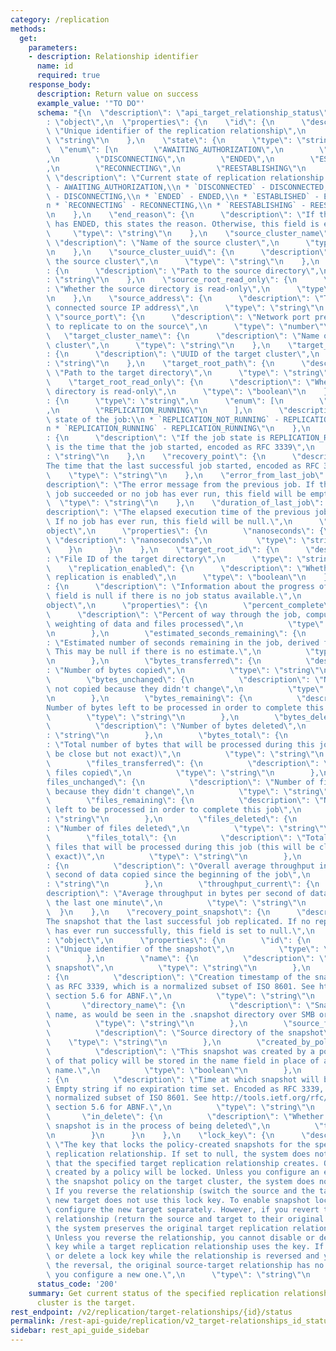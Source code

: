 ```yaml
---
category: /replication
methods:
  get:
    parameters:
    - description: Relationship identifier
      name: id
      required: true
    response_body:
      description: Return value on success
      example_value: '"TO DO"'
      schema: "{\n  \"description\": \"api_target_relationship_status\",\n  \"type\"\
        : \"object\",\n  \"properties\": {\n    \"id\": {\n      \"description\":\
        \ \"Unique identifier of the replication relationship\",\n      \"type\":\
        \ \"string\"\n    },\n    \"state\": {\n      \"type\": \"string\",\n    \
        \  \"enum\": [\n        \"AWAITING_AUTHORIZATION\",\n        \"DISCONNECTED\"\
        ,\n        \"DISCONNECTING\",\n        \"ENDED\",\n        \"ESTABLISHED\"\
        ,\n        \"RECONNECTING\",\n        \"REESTABLISHING\"\n      ],\n     \
        \ \"description\": \"Current state of replication relationship:\\n * `AWAITING_AUTHORIZATION`\
        \ - AWAITING_AUTHORIZATION,\\n * `DISCONNECTED` - DISCONNECTED,\\n * `DISCONNECTING`\
        \ - DISCONNECTING,\\n * `ENDED` - ENDED,\\n * `ESTABLISHED` - ESTABLISHED,\\\
        n * `RECONNECTING` - RECONNECTING,\\n * `REESTABLISHING` - REESTABLISHING\"\
        \n    },\n    \"end_reason\": {\n      \"description\": \"If the relationship\
        \ has ENDED, this states the reason. Otherwise, this field is empty\",\n \
        \     \"type\": \"string\"\n    },\n    \"source_cluster_name\": {\n     \
        \ \"description\": \"Name of the source cluster\",\n      \"type\": \"string\"\
        \n    },\n    \"source_cluster_uuid\": {\n      \"description\": \"UUID of\
        \ the source cluster\",\n      \"type\": \"string\"\n    },\n    \"source_root_path\"\
        : {\n      \"description\": \"Path to the source directory\",\n      \"type\"\
        : \"string\"\n    },\n    \"source_root_read_only\": {\n      \"description\"\
        : \"Whether the source directory is read-only\",\n      \"type\": \"boolean\"\
        \n    },\n    \"source_address\": {\n      \"description\": \"The previously\
        \ connected source IP address\",\n      \"type\": \"string\"\n    },\n   \
        \ \"source_port\": {\n      \"description\": \"Network port previously used\
        \ to replicate to on the source\",\n      \"type\": \"number\"\n    },\n \
        \   \"target_cluster_name\": {\n      \"description\": \"Name of the target\
        \ cluster\",\n      \"type\": \"string\"\n    },\n    \"target_cluster_uuid\"\
        : {\n      \"description\": \"UUID of the target cluster\",\n      \"type\"\
        : \"string\"\n    },\n    \"target_root_path\": {\n      \"description\":\
        \ \"Path to the target directory\",\n      \"type\": \"string\"\n    },\n\
        \    \"target_root_read_only\": {\n      \"description\": \"Whether the target\
        \ directory is read-only\",\n      \"type\": \"boolean\"\n    },\n    \"job_state\"\
        : {\n      \"type\": \"string\",\n      \"enum\": [\n        \"REPLICATION_NOT_RUNNING\"\
        ,\n        \"REPLICATION_RUNNING\"\n      ],\n      \"description\": \"Current\
        \ state of the job:\\n * `REPLICATION_NOT_RUNNING` - REPLICATION_NOT_RUNNING,\\\
        n * `REPLICATION_RUNNING` - REPLICATION_RUNNING\"\n    },\n    \"job_start_time\"\
        : {\n      \"description\": \"If the job state is REPLICATION_RUNNING, this\
        \ is the time that the job started, encoded as RFC 3339\",\n      \"type\"\
        : \"string\"\n    },\n    \"recovery_point\": {\n      \"description\": \"\
        The time that the last successful job started, encoded as RFC 3339\",\n  \
        \    \"type\": \"string\"\n    },\n    \"error_from_last_job\": {\n      \"\
        description\": \"The error message from the previous job. If the previous\
        \ job succeeded or no job has ever run, this field will be empty\",\n    \
        \  \"type\": \"string\"\n    },\n    \"duration_of_last_job\": {\n      \"\
        description\": \"The elapsed execution time of the previous job, in nanoseconds.\
        \ If no job has ever run, this field will be null.\",\n      \"type\": \"\
        object\",\n      \"properties\": {\n        \"nanoseconds\": {\n         \
        \ \"description\": \"nanoseconds\",\n          \"type\": \"string\"\n    \
        \    }\n      }\n    },\n    \"target_root_id\": {\n      \"description\"\
        : \"File ID of the target directory\",\n      \"type\": \"string\"\n    },\n\
        \    \"replication_enabled\": {\n      \"description\": \"Whether automatic\
        \ replication is enabled\",\n      \"type\": \"boolean\"\n    },\n    \"replication_job_status\"\
        : {\n      \"description\": \"Information about the progress of a job. This\
        \ field is null if there is no job status available.\",\n      \"type\": \"\
        object\",\n      \"properties\": {\n        \"percent_complete\": {\n    \
        \      \"description\": \"Percent of way through the job, computed from a\
        \ weighting of data and files processed\",\n          \"type\": \"number\"\
        \n        },\n        \"estimated_seconds_remaining\": {\n          \"description\"\
        : \"Estimated number of seconds remaining in the job, derived from percent_complete.\
        \ This may be null if there is no estimate.\",\n          \"type\": \"string\"\
        \n        },\n        \"bytes_transferred\": {\n          \"description\"\
        : \"Number of bytes copied\",\n          \"type\": \"string\"\n        },\n\
        \        \"bytes_unchanged\": {\n          \"description\": \"Number of bytes\
        \ not copied because they didn't change\",\n          \"type\": \"string\"\
        \n        },\n        \"bytes_remaining\": {\n          \"description\": \"\
        Number of bytes left to be processed in order to complete this job\",\n  \
        \        \"type\": \"string\"\n        },\n        \"bytes_deleted\": {\n\
        \          \"description\": \"Number of bytes deleted\",\n          \"type\"\
        : \"string\"\n        },\n        \"bytes_total\": {\n          \"description\"\
        : \"Total number of bytes that will be processed during this job (this will\
        \ be close but not exact)\",\n          \"type\": \"string\"\n        },\n\
        \        \"files_transferred\": {\n          \"description\": \"Number of\
        \ files copied\",\n          \"type\": \"string\"\n        },\n        \"\
        files_unchanged\": {\n          \"description\": \"Number of files not copied\
        \ because they didn't change\",\n          \"type\": \"string\"\n        },\n\
        \        \"files_remaining\": {\n          \"description\": \"Number of files\
        \ left to be processed in order to complete this job\",\n          \"type\"\
        : \"string\"\n        },\n        \"files_deleted\": {\n          \"description\"\
        : \"Number of files deleted\",\n          \"type\": \"string\"\n        },\n\
        \        \"files_total\": {\n          \"description\": \"Total number of\
        \ files that will be processed during this job (this will be close but not\
        \ exact)\",\n          \"type\": \"string\"\n        },\n        \"throughput_overall\"\
        : {\n          \"description\": \"Overall average throughput in bytes per\
        \ second of data copied since the beginning of the job\",\n          \"type\"\
        : \"string\"\n        },\n        \"throughput_current\": {\n          \"\
        description\": \"Average throughput in bytes per second of data copied in\
        \ the last one minute\",\n          \"type\": \"string\"\n        }\n    \
        \  }\n    },\n    \"recovery_point_snapshot\": {\n      \"description\": \"\
        The snapshot that the last successful job replicated. If no replication job\
        \ has ever run successfully, this field is set to null.\",\n      \"type\"\
        : \"object\",\n      \"properties\": {\n        \"id\": {\n          \"description\"\
        : \"Unique identifier of the snapshot\",\n          \"type\": \"number\"\n\
        \        },\n        \"name\": {\n          \"description\": \"Name of the\
        \ snapshot\",\n          \"type\": \"string\"\n        },\n        \"timestamp\"\
        : {\n          \"description\": \"Creation timestamp of the snapshot, encoded\
        \ as RFC 3339, which is a normalized subset of ISO 8601. See http://tools.ietf.org/rfc/rfc3339.txt,\
        \ section 5.6 for ABNF.\",\n          \"type\": \"string\"\n        },\n \
        \       \"directory_name\": {\n          \"description\": \"Snapshot directory\
        \ name, as would be seen in the .snapshot directory over SMB or NFS.\",\n\
        \          \"type\": \"string\"\n        },\n        \"source_file_id\": {\n\
        \          \"description\": \"Source directory of the snapshot\",\n      \
        \    \"type\": \"string\"\n        },\n        \"created_by_policy\": {\n\
        \          \"description\": \"This snapshot was created by a policy. The name\
        \ of that policy will be stored in the name field in place of a user-defined\
        \ name.\",\n          \"type\": \"boolean\"\n        },\n        \"expiration\"\
        : {\n          \"description\": \"Time at which snapshot will be expired.\
        \ Empty string if no expiration time set. Encoded as RFC 3339, which is a\
        \ normalized subset of ISO 8601. See http://tools.ietf.org/rfc/rfc3339.txt,\
        \ section 5.6 for ABNF.\",\n          \"type\": \"string\"\n        },\n \
        \       \"in_delete\": {\n          \"description\": \"Whether or not the\
        \ snapshot is in the process of being deleted\",\n          \"type\": \"boolean\"\
        \n        }\n      }\n    },\n    \"lock_key\": {\n      \"description\":\
        \ \"The key that locks the policy-created snapshots for the specified target\
        \ replication relationship. If set to null, the system does not lock the snapshots\
        \ that the specified target replication relationship creates. Only snapshots\
        \ created by a policy will be locked. Unless you configure an expiration on\
        \ the snapshot policy on the target cluster, the system does not lock snapshots.\
        \ If you reverse the relationship (switch the source and the target), the\
        \ new target does not use this lock key. To enable snapshot locking, you must\
        \ configure the new target separately. However, if you revert the reversed\
        \ relationship (return the source and target to their original assignments),\
        \ the system preserves the original target replication relationship lock key.\
        \ Unless you reverse the relationship, you cannot disable or delete a lock\
        \ key while a target replication relationship uses the key. If you disable\
        \ or delete a lock key while the relationship is reversed and you then revert\
        \ the reversal, the original source-target relationship has no lock key until\
        \ you configure a new one.\",\n      \"type\": \"string\"\n    }\n  }\n}"
      status_code: '200'
    summary: Get current status of the specified replication relationship where this
      cluster is the target.
rest_endpoint: /v2/replication/target-relationships/{id}/status
permalink: /rest-api-guide/replication/v2_target-relationships_id_status.html
sidebar: rest_api_guide_sidebar
---
```

